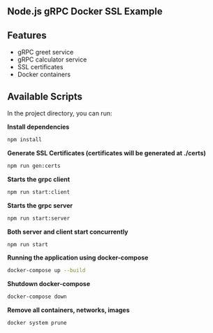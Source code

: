 ## Node.js gRPC Docker SSL Example

## Features

- gRPC greet service
- gRPC calculator service
- SSL certificates
- Docker containers

## Available Scripts

In the project directory, you can run:

**Install dependencies**

```bash
npm install
```

**Generate SSL Certificates (certificates will be generated at ./certs)**

```bash
npm run gen:certs
```

**Starts the grpc client**

```bash
npm run start:client
```

**Starts the grpc server**

```bash
npm run start:server
```

**Both server and client start concurrently**

```bash
npm run start
```

**Running the application using docker-compose**

```bash
docker-compose up --build
```

**Shutdown docker-compose**

```bash
docker-compose down
```

**Remove all containers, networks, images**

```bash
docker system prune
```
